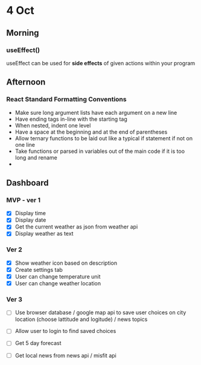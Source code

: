 # 4 Oct

## Morning

### useEffect()
useEffect can be used for **side effects** of given actions within your program

## Afternoon

### React Standard Formatting Conventions

* Make sure long argument lists have each argument on a new line
* Have ending tags in-line with the starting tag
* When nested, indent one level
* Have a space at the beginning and at the end of parentheses
* Allow ternary functions to be laid out like a typical if statement if not on one line
* Take functions or parsed in variables out of the main code if it is too long and rename
*


## Dashboard

### MVP - ver 1
* [x] Display time
* [x] Display date
* [x] Get the current weather as json from weather api
* [x] Display weather as text

### Ver 2
* [x] Show weather icon based on description
* [x] Create settings tab
* [x] User can change temperature unit
* [x] User can change weather location

### Ver 3
* [ ] Use browser database / google map api to save user choices on city location (choose lattitude and logitude) / news topics
* [ ] Allow user to login to find saved choices
* [ ] Get 5 day forecast
* [ ] Get local news from news api / misfit api

